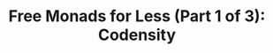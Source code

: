 ---
title: ! 'Free Monads for Less (Part 1 of 3): Codensity'
url: http://comonad.com/reader/2011/free-monads-for-less/
authors:
- Edward Kmett
type: article
tags:
- free monads
doHaskell-type: blog post
dohaskell-year: 2011
---